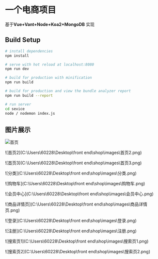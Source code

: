 # 一个电商项目

基于**Vue+Vant+Node+Koa2+MongoDB** 实现

## Build Setup

``` bash
# install dependencies
npm install

# serve with hot reload at localhost:8080
npm run dev

# build for production with minification
npm run build

# build for production and view the bundle analyzer report
npm run build --report

# run server
cd sevice
node / nodemon index.js
```



## 图片展示

![首页](..\images\首页.png)

![首页2](C:\Users\60228\Desktop\front end\shop\images\首页2.png)

![首页3](C:\Users\60228\Desktop\front end\shop\images\首页3.png)

![分类](C:\Users\60228\Desktop\front end\shop\images\分类.png)

![购物车](C:\Users\60228\Desktop\front end\shop\images\购物车.png)

![会员中心](C:\Users\60228\Desktop\front end\shop\images\会员中心.png)

![商品详情页](C:\Users\60228\Desktop\front end\shop\images\商品详情页.png)

![登录](C:\Users\60228\Desktop\front end\shop\images\登录.png)

![注册](C:\Users\60228\Desktop\front end\shop\images\注册.png)

![搜索页1](C:\Users\60228\Desktop\front end\shop\images\搜索页1.png)

![搜索页2](C:\Users\60228\Desktop\front end\shop\images\搜索页2.png)
